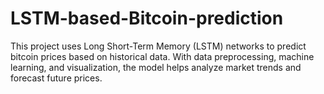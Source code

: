 # LSTM-based-Bitcoin-prediction
This project uses Long Short-Term Memory (LSTM) networks to predict bitcoin prices based on historical data. With data preprocessing, machine learning, and visualization, the model helps analyze market trends and forecast future prices.
